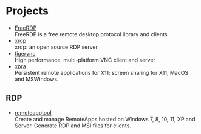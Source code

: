 # Projects

- [FreeRDP](https://github.com/FreeRDP/FreeRDP)
  <br/>FreeRDP is a free remote desktop protocol library and clients
- [xrdp](https://github.com/neutrinolabs/xrdp)
  <br/>xrdp: an open source RDP server
- [tigervnc](https://github.com/TigerVNC/tigervnc)
  <br/>High performance, multi-platform VNC client and server
- [xpra](https://github.com/Xpra-org/xpra)
  <br/>Persistent remote applications for X11; screen sharing for X11, MacOS and MSWindows.

## RDP

- [remoteapptool](https://github.com/kimmknight/remoteapptool)
  <br/>Create and manage RemoteApps hosted on Windows 7, 8, 10, 11, XP and Server. Generate RDP and MSI files for
  clients.
